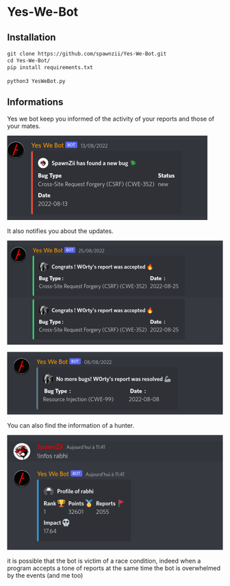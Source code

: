 # Yes-We-Bot

## Installation

```bash=
git clone https://github.com/spawnzii/Yes-We-Bot.git
cd Yes-We-Bot/
pip install requirements.txt

python3 YesWeBot.py
```
## Informations
Yes we bot keep you informed of the activity of your reports and those of your mates.

![](/images/new.png)

It also notifies you about the updates.

![](/images/accepted.png)

![](/images/resolved.png)

You can also find the information of a hunter.

![](/images/infos.png)

it is possible that the bot is victim of a race condition, indeed when a program accepts a tone of reports at the same time the bot is overwhelmed by the events (and me too)
